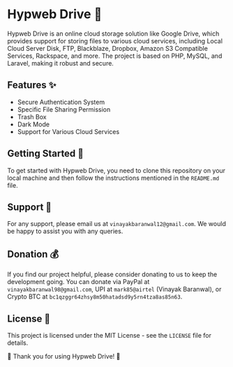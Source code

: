 # Hypweb Drive 🚀

Hypweb Drive is an online cloud storage solution like Google Drive, which provides support for storing files to various cloud services, including Local Cloud Server Disk, FTP, Blackblaze, Dropbox, Amazon S3 Compatible Services, Rackspace, and more. The project is based on PHP, MySQL, and Laravel, making it robust and secure.

## Features ✨

- Secure Authentication System
- Specific File Sharing Permission
- Trash Box
- Dark Mode
- Support for Various Cloud Services

## Getting Started 🚀

To get started with Hypweb Drive, you need to clone this repository on your local machine and then follow the instructions mentioned in the `README.md` file.

## Support 📧

For any support, please email us at `vinayakbaranwal12@gmail.com`. We would be happy to assist you with any queries.

## Donation 💰

If you find our project helpful, please consider donating to us to keep the development going. You can donate via PayPal at `vinayakbaranwal98@gmail.com`, UPI at `mark85@airtel` (Vinayak Baranwal), or Crypto BTC at `bc1qzggr64zhsy8m50hatadsd9y5rn4tza8as85n63`.

## License 📄

This project is licensed under the MIT License - see the `LICENSE` file for details.

🙏 Thank you for using Hypweb Drive! 🙏
